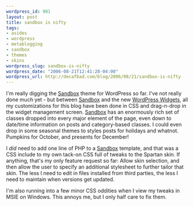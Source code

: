 ```yaml
--- 
wordpress_id: 981
layout: post
title: sandbox is nifty
tags: 
- asides
- wordpress
- metablogging
- sandbox
- themes
- skins
wordpress_slug: sandbox-is-nifty
wordpress_date: "2006-08-21T12:41:28-04:00"
wordpress_url: http://decafbad.com/blog/2006/08/21/sandbox-is-nifty
---
```

I'm really digging the [Sandbox][] theme for WordPress so far.  I've not really done much yet - but between [Sandbox][] and the new [WordPress Widgets][], all my customizations for this blog have been done in CSS and drag-n-drop in the widget management screen.  [Sandbox][] has an enormously rich set of classes dropped into every major element of the page, even down to date/time information on posts and category-based classes.  I could even drop in some seasonal themes to styles posts for holidays and whatnot.  Pumpkins for October, and presents for December!

I *did* need to add one line of PHP to a [Sandbox][] template, and that was a CSS include to my own tack-on CSS full of tweaks to the Spartan skin.  If anything, that's my only feature request so far:  Allow skin selection, and then allow the user to specify an additional stylesheet to further tailor that skin.  The less I need to edit in files installed from third parties, the less I need to maintain when versions get updated.

I'm also running into a few minor CSS oddities when I view my tweaks in MSIE on Windows.  This annoys me, but I only half care to fix them.

[sandbox]: http://www.plaintxt.org/themes/sandbox/
[wordpress widgets]: http://automattic.com/code/widgets/

